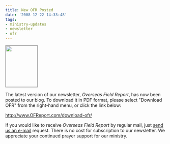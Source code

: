 ```yaml
---
title: New OFR Posted
date: '2008-12-22 14:33:48'
tags:
- ministry-updates
- newsletter
- ofr
---
```


<a href="https://s3.amazonaws.com/content.ofreport.com/2008/12/ofr_img.jpg"><img class="size-medium wp-image-172 alignleft" style="border: 1px solid #999;" title="ofr_img" src="https://s3.amazonaws.com/content.ofreport.com/2008/12/ofr_img.jpg" alt="" width="100" height="130" /></a>

The latest version of our newsletter, *Overseas Field Report*, has now been posted to our blog. To download it in PDF format, please select "Download OFR" from the right-hand menu, or click the link below:

<a href="http://www.OFReport.com/download-ofr/">http://www.OFReport.com/download-ofr/</a>

If you would like to receive *Overseas Field Report* by regular mail, just <a href="http://www.OFReport.com/contact-us/">send us an e-mail</a> request. There is no cost for subscription to our newsletter. We appreciate your continued prayer support for our ministry.

